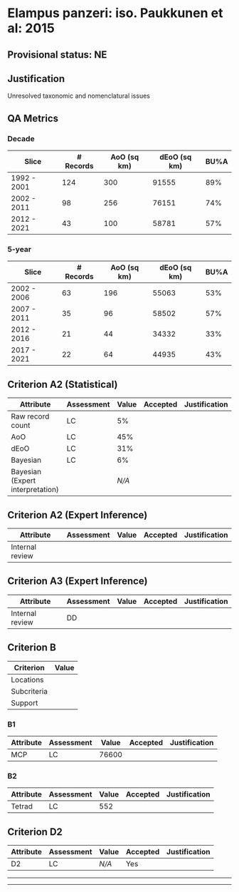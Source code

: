 # Elampus panzeri: iso. Paukkunen et al: 2015
## Provisional status: NE

## Justification
Unresolved taxonomic and nomenclatural issues
## QA Metrics
### Decade
| Slice | # Records | AoO (sq km) | dEoO (sq km) |BU%A |
|---|---|---|---|---|
|1992 - 2001|124|300|91555|89%|
|2002 - 2011|98|256|76151|74%|
|2012 - 2021|43|100|58781|57%|
### 5-year
| Slice | # Records | AoO (sq km) | dEoO (sq km) |BU%A |
|---|---|---|---|---|
|2002 - 2006|63|196|55063|53%|
|2007 - 2011|35|96|58502|57%|
|2012 - 2016|21|44|34332|33%|
|2017 - 2021|22|64|44935|43%|
## Criterion A2 (Statistical)
|Attribute|Assessment|Value|Accepted|Justification
|---|---|---|---|---|
|Raw record count|LC|5%|||
|AoO|LC|45%|||
|dEoO|LC|31%|||
|Bayesian|LC|6%|||
|Bayesian (Expert interpretation)||*N/A*|||
## Criterion A2 (Expert Inference)
|Attribute|Assessment|Value|Accepted|Justification
|---|---|---|---|---|
|Internal review|||||
## Criterion A3 (Expert Inference)
|Attribute|Assessment|Value|Accepted|Justification
|---|---|---|---|---|
|Internal review|DD||||
## Criterion B
|Criterion| Value|
|---|---|
|Locations||
|Subcriteria||
|Support||
### B1
|Attribute|Assessment|Value|Accepted|Justification
|---|---|---|---|---|
|MCP|LC|76600|||
### B2
|Attribute|Assessment|Value|Accepted|Justification
|---|---|---|---|---|
|Tetrad|LC|552|||
## Criterion D2
|Attribute|Assessment|Value|Accepted|Justification
|---|---|---|---|---|
|D2|LC|*N/A*|Yes||
---
 ---
 <br><br>

